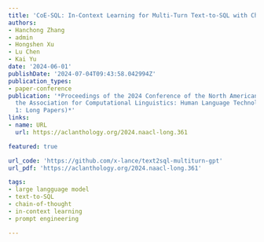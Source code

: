 ```yaml
---
title: 'CoE-SQL: In-Context Learning for Multi-Turn Text-to-SQL with Chain-of-Editions'
authors:
- Hanchong Zhang
- admin
- Hongshen Xu
- Lu Chen
- Kai Yu
date: '2024-06-01'
publishDate: '2024-07-04T09:43:58.042994Z'
publication_types:
- paper-conference
publication: '*Proceedings of the 2024 Conference of the North American Chapter of
  the Association for Computational Linguistics: Human Language Technologies (Volume
  1: Long Papers)*'
links:
- name: URL
  url: https://aclanthology.org/2024.naacl-long.361

featured: true

url_code: 'https://github.com/x-lance/text2sql-multiturn-gpt'
url_pdf: 'https://aclanthology.org/2024.naacl-long.361'

tags:
- large langguage model
- text-to-SQL
- chain-of-thought
- in-context learning
- prompt engineering

---
```

